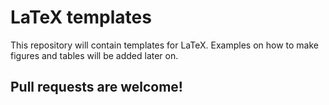 # LaTeX templates
This repository will contain templates for LaTeX.
Examples on how to make figures and tables will be added later on.

## Pull requests are welcome!
